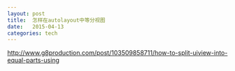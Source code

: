 ```yaml
---
layout: post
title:  怎样在autolayout中等分视图  
date:   2015-04-13
categories: tech
---
```



http://www.g8production.com/post/103509858711/how-to-split-uiview-into-equal-parts-using